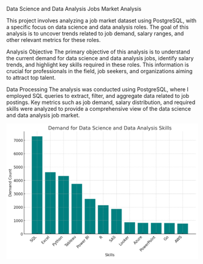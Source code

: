 Data Science and Data Analysis Jobs Market Analysis

This project involves analyzing a job market dataset using PostgreSQL, with a specific focus on data science and data analysis roles. The goal of this analysis is to uncover trends related to job demand, salary ranges, and other relevant metrics for these roles.

Analysis Objective
The primary objective of this analysis is to understand the current demand for data science and data analysis jobs, identify salary trends, and highlight key skills required in these roles. This information is crucial for professionals in the field, job seekers, and organizations aiming to attract top talent.

Data Processing
The analysis was conducted using PostgreSQL, where I employed SQL queries to extract, filter, and aggregate data related to job postings. Key metrics such as job demand, salary distribution, and required skills were analyzed to provide a comprehensive view of the data science and data analysis job market.

![Skill Demand Chart](visual_postgres/skill_demand_chart.png)
